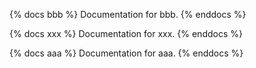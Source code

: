 {% docs bbb %}
Documentation for bbb.
{% enddocs %}

{% docs xxx %}
Documentation for xxx.
{% enddocs %}

{% docs aaa %}
Documentation for aaa.
{% enddocs %}
